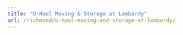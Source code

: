 ```yaml
---
title: "U-Haul Moving & Storage at Lombardy"
url: /richmond/u-haul-moving-and-storage-at-lombardy/
---
```

